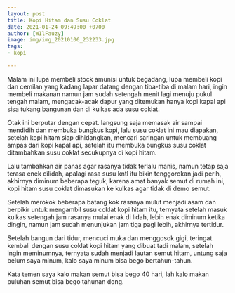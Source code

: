 ```yaml
---
layout: post
title: Kopi Hitam dan Susu Coklat
date: 2021-01-24 09:49:00 +0700
author: [WIlFauzy]
image: img/img_20210106_232233.jpg
tags:
- kopi

---
```

Malam ini lupa membeli stock amunisi untuk begadang, lupa membeli kopi dan cemilan yang kadang lapar datang dengan tiba-tiba di malam hari, ingin membeli makanan namun jam sudah setengah menit lagi menuju pukul tengah malam, mengacak-acak dapur yang ditemukan hanya kopi kapal api sisa tukang bangunan dan di kulkas ada susu coklat.

Otak ini berputar dengan cepat. langsung saja memasak air sampai mendidih dan membuka bungkus kopi, lalu susu coklat ini mau diapakan, setelah kopi hitam siap dihidangkan, mencari saringan untuk membuang ampas dari kopi kapal api, setelah itu membuka bungkus susu coklat ditambahkan susu coklat secukupnya di kopi hitam.

Lalu tambahkan air panas agar rasanya tidak terlalu manis, namun tetap saja terasa enek dilidah, apalagi rasa susu kntl itu bikin tenggorokan jadi perih, akhirnya diminum beberapa teguk, karena amat banyak semut di rumah ini, kopi hitam susu coklat dimasukan ke kulkas agar tidak di demo semut.

Setelah merokok beberapa batang kok rasanya mulut menjadi asam dan berpikir untuk mengambil susu coklat kopi hitam itu, ternyata setelah masuk kulkas setengah jam rasanya mulai enak di lidah, lebih enak diminum ketika dingin, namun jam sudah menunjukan jam tiga pagi lebih, akhirnya tertidur.

Setelah bangun dari tidur, mencuci muka dan menggosok gigi, teringat kembali dengan susu coklat kopi hitam yang dibuat tadi malam, setelah ingin meminumnya, ternyata sudah menjadi lautan semut hitam, untung saja belum saya minum, kalo saya minum bisa bego bertahun-tahun.

Kata temen saya kalo makan semut bisa bego 40 hari, lah kalo makan puluhan semut bisa bego tahunan dong.